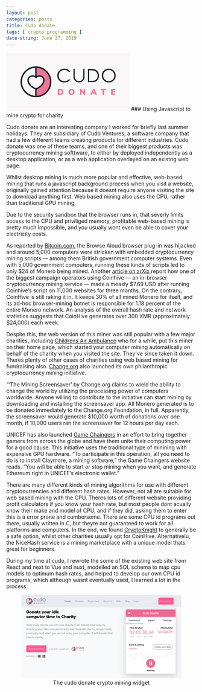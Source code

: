 ```yaml
---
layout: post
categories: posts
title: Cudo donate
tags: [ crypto programming ]
date-string: June 27, 2019
---
```

<img src="/images/cudo/logo.png">
### Using Javascript to mine crypto for charity

Cudo donate are an interesting company I worked for briefly last summer holidays. They are subsidiary of Cudo Ventures, a software company that had a few different teams creating products for different industries. Cudo donate was one of these teams, and one of their biggest products was cryptocurrency mining softtware, to either by deployed independently as a desktop application, or as a web application overlayed on an existng web page.

Whilst desktop mining is much more popular and effective, web-based mining that runs a javascript background process when you visit a website, originally gained attention because it doesnt require anyone visiting the site to download anything first. Web based mining also uses the CPU, rather than traditional GPU mining,

Due to the security sandbox that the browser runs in, that severly limits access to the CPU and priviliged memory, profitable web-based mining is pretty much impossible, and you usually wont even be able to cover your electricity costs. 

As reported by <a href="https://Bitcoin.com">Bitcoin.com,</a> the Browse Aloud browser plug-in was hijacked and around 5,000 computers were stricken with embedded cryptocurrency mining scripts — among them British government computer systems. Even with 5,000 government computers, running these kinds of scripts led to only $24 of Monero being mined. Another <a href="https://arxiv.org/pdf/1803.02887.pdf"> article on arXix <a> report how one of the biggest campaign operators using Coinhive — an in-browser cryptocurrency mining service — made a measly $7.69 USD after running Coinhive’s script on 11,000 websites for three months.
On the contrary, CoinHive is still raking it in. It keeps 30% of all mined Monero for itself, and its ad-hoc browser-mining botnet is responsible for 1.18 percent of the entire Monero network. An analysis of the overall hash rate and network statistics suggests that CoinHive generates over 300 XMR (approximately $24,000) each week.

Despite this, the web version of this miner was still popular with a few major charities, including <a href="https://www.childrensairambulance.org.uk/">Childrens Air Ambulance</a> who for a while, put this miner on their home page, which started your computer mining automatically on behalf of the charity when you visited the site. They've since taken it down.
Theres plenty of other cases of charities using web based mining for fundraising also. <a href="https://change.org">Change.org</a> also launched its own philanthropic cryptocurrency mining initiative.

“’The Mining Screensaver’ by Change.org claims to wield the ability to change the world by utilizing the processing power of computers worldwide. Anyone willing to contribute to the initiative can start mining by downloading and installing the screensaver app. All Monero generated is to be donated immediately to the Change.org Foundation, in full. Apparently, the screensaver would generate $10,000 worth of donations over one month, if 10,000 users ran the screensaver for 12 hours per day each.

UNICEF has also launched <a href="http://www.chaingers.io/">Game Chaingers</a> in an effort to bring together gamers from across the globe and have them unite their computing power for a good cause. This initiative uses the traditional type of minining with expensive GPU hardware. “To participate in this operation, all you need to do is to install Claymore, a mining software,” the Game Chaingers website reads. “You will be able to start or stop mining when you want, and generate Ethereum right in UNICEF’s electronic wallet.”

There are many different kinds of mining algorithms for use with different cryptocurrencies and different hash rates. However, not all are suitable for web based mining with the CPU. Theres lots of different website providing profit calculators if you know your hash rate, but most people dont acually know their make and model of CPU, and if they did, asking them to enter this is a error prone and cumbersome. There are some CPU id programs out there, usually written in C, but theyre not guaranteed to work for all platforms and computers. In the end, we found <a href="https://cryptoknight.cc/monero">CryptoKnight</a> to generally be a safe option, whilst other charities usually opt for CoinHive. Alternativelu, the NiceHash service is a mining marketplace with a unique model thats great for beginners.

During my time at cudo, I rewrote the some of the existing web site from React and next to Vue and nuxt, modelled an SQL schema to map cpu models to optimum hash rates, and helped to develop our own CPU id programs, which although wasnt eventually used, I learned a lot in the process. 




<figure  style="text-align:center">
    <img src="/images/cudo/1.png" alt="Cudo donate mining widget">
    <figcaption>The cudo donate crypto mining widget</figcaption>
</figure>
